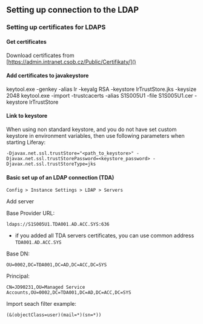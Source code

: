 ## Setting up connection to the LDAP

### Setting up certificates for LDAPS

#### Get certificates
Download certificates from [https://admin.intranet.csob.cz/Public/Certifikaty/]()

#### Add certificates to javakeystore
keytool.exe -genkey -alias lr -keyalg RSA -keystore lrTrustStore.jks -keysize 2048
keytool.exe -import -trustcacerts -alias S1S005U1 -file S1S005U1.cer -keystore lrTrustStore

#### Link to keystore 
When using non standard keystore, and you do not have set custom keystore in environment variables, then use following parameters when starting Liferay:
```
-Djavax.net.ssl.trustStore="<path_to_keystore>" -Djavax.net.ssl.trustStorePassword=<keystore_password> -Djavax.net.ssl.trustStoreType=jks
```
  
#### Basic set up of an LDAP connection (TDA)
```
Config > Instance Settings > LDAP > Servers
```
Add server

Base Provider URL:
```
ldaps://S1S005U1.TDA001.AD.ACC.SYS:636
```
* if you added all TDA servers certificates, you can use common address `TDA001.AD.ACC.SYS` 
   
Base DN:
```
OU=0002,DC=TDA001,DC=AD,DC=ACC,DC=SYS
```

Principal:
```
CN=JD90231,OU=Managed Service Accounts,OU=0002,DC=TDA001,DC=AD,DC=ACC,DC=SYS
```

Import seach filter example:
```
(&(objectClass=user)(mail=*)(sn=*))
```